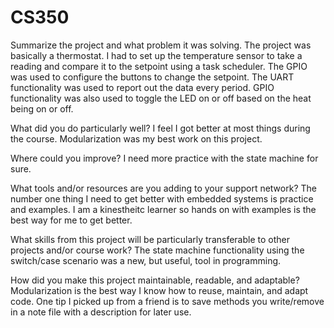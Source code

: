 # CS350

Summarize the project and what problem it was solving.
The project was basically a thermostat. I had to set up the temperature sensor to take a reading and compare it to the setpoint using a task scheduler. The GPIO was used to configure the buttons to change the setpoint. The UART functionality was used to report out the data every period. GPIO functionality was also used to toggle the LED on or off based on the heat being on or off. 

What did you do particularly well?
I feel I got better at most things during the course. Modularization was my best work on this project. 

Where could you improve?
I need more practice with the state machine for sure. 

What tools and/or resources are you adding to your support network?
The number one thing I need to get better with embedded systems is practice and examples. I am a kinestheitc learner so hands on with examples is the best way for me to get better.

What skills from this project will be particularly transferable to other projects and/or course work?
The state machine functionality using the switch/case scenario was a new, but useful, tool in programming. 

How did you make this project maintainable, readable, and adaptable?
Modularization is the best way I know how to reuse, maintain, and adapt code. One tip I picked up from a friend is to save methods you write/remove in a note file with a description for later use.

